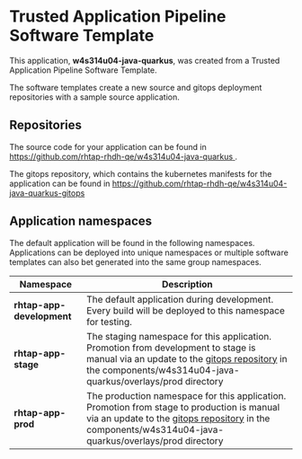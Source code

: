 # Trusted Application Pipeline Software Template

This application, **w4s314u04-java-quarkus**, was created from a Trusted Application Pipeline Software Template.

The software templates create a new source and gitops deployment repositories with a sample source application. 

## Repositories

The source code for your application can be found in [https://github.com/rhtap-rhdh-qe/w4s314u04-java-quarkus ](https://github.com/rhtap-rhdh-qe/w4s314u04-java-quarkus ).
 
The gitops repository, which contains the kubernetes manifests for the application can be found in 
[https://github.com/rhtap-rhdh-qe/w4s314u04-java-quarkus-gitops ](https://github.com/rhtap-rhdh-qe/w4s314u04-java-quarkus-gitops ) 

## Application namespaces 

The default application will be found in the following namespaces. Applications can be deployed into unique namespaces or multiple software templates can also bet generated into the same group namespaces.  

|  Namespace   |  Description   |  
| -------- | -------- |   
| **rhtap-app-development** | The default application during development. Every build will be deployed to this namespace for testing. | 
| **rhtap-app-stage** | The staging namespace for this application. Promotion from development to stage is manual via an update to the [gitops repository](https://github.com/rhtap-rhdh-qe/w4s314u04-java-quarkus-gitops ) in the components/w4s314u04-java-quarkus/overlays/prod directory |  
| **rhtap-app-prod** | The production namespace for this application. Promotion from stage to production is manual via an update to the [gitops repository](https://github.com/rhtap-rhdh-qe/w4s314u04-java-quarkus-gitops ) in the components/w4s314u04-java-quarkus/overlays/prod directory | 